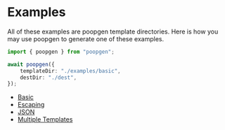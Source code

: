 # Examples

All of these examples are poopgen template directories. Here is how you may use poopgen to generate one of these examples.

```typescript
import { poopgen } from "poopgen";

await poopgen({
	templateDir: "./examples/basic",
	destDir: "./dest",
});
```

- [Basic](/basic)
- [Escaping](/escaping)
- [JSON](/json)
- [Multiple Templates](/multiple-templates)
